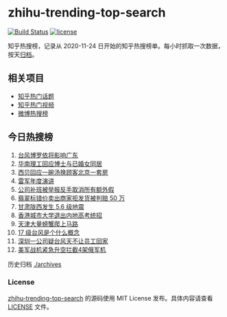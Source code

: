 # zhihu-trending-top-search

[![Build Status](https://github.com/justjavac/zhihu-trending-top-search/workflows/ci/badge.svg?branch=main)](https://github.com/justjavac/zhihu-trending-top-search/actions)
[![license](https://img.shields.io/github/license/justjavac/zhihu-trending-top-search)](https://github.com/justjavac/zhihu-trending-top-search/blob/main/LICENSE)

知乎热搜榜，记录从 2020-11-24 日开始的知乎热搜榜单。每小时抓取一次数据，按天[归档](./archives)。

## 相关项目

- [知乎热门话题](https://github.com/justjavac/zhihu-trending-hot-questions)
- [知乎热门视频](https://github.com/justjavac/zhihu-trending-hot-video)
- [微博热搜榜](https://github.com/justjavac/weibo-trending-hot-search)

## 今日热搜榜

<!-- BEGIN -->
<!-- 最后更新时间 Sun Sep 28 2025 01:15:25 GMT+0800 (China Standard Time) -->

1. [台风博罗依将影响广东](https://www.zhihu.com/search?q=%E5%8F%B0%E9%A3%8E%E5%8D%9A%E7%BD%97%E4%BE%9D%E5%B0%86%E5%BD%B1%E5%93%8D%E5%B9%BF%E4%B8%9C)
1. [华南理工回应博士与已婚女同居](https://www.zhihu.com/search?q=%E5%8D%8E%E5%8D%97%E7%90%86%E5%B7%A5%E5%9B%9E%E5%BA%94%E5%8D%9A%E5%A3%AB%E4%B8%8E%E5%B7%B2%E5%A9%9A%E5%A5%B3%E5%90%8C%E5%B1%85)
1. [西贝回应一碗汤换顾客北京一套房](https://www.zhihu.com/search?q=%E8%A5%BF%E8%B4%9D%E5%9B%9E%E5%BA%94%E4%B8%80%E7%A2%97%E6%B1%A4%E6%8D%A2%E9%A1%BE%E5%AE%A2%E5%8C%97%E4%BA%AC%E4%B8%80%E5%A5%97%E6%88%BF)
1. [雷军年度演讲](https://www.zhihu.com/search?q=%E9%9B%B7%E5%86%9B%E5%B9%B4%E5%BA%A6%E6%BC%94%E8%AE%B2)
1. [公司补班被举报反手取消所有额外假](https://www.zhihu.com/search?q=%E5%85%AC%E5%8F%B8%E8%A1%A5%E7%8F%AD%E8%A2%AB%E4%B8%BE%E6%8A%A5%E5%8F%8D%E6%89%8B%E5%8F%96%E6%B6%88%E6%89%80%E6%9C%89%E9%A2%9D%E5%A4%96%E5%81%87)
1. [翡翠标错价卖出商家拒发货被判赔 50 万](https://www.zhihu.com/search?q=%E7%BF%A1%E7%BF%A0%E6%A0%87%E9%94%99%E4%BB%B7%E5%8D%96%E5%87%BA%E5%95%86%E5%AE%B6%E6%8B%92%E5%8F%91%E8%B4%A7%E8%A2%AB%E5%88%A4%E8%B5%94%2050%20%E4%B8%87)
1. [甘肃陇西发生 5.6 级地震](https://www.zhihu.com/search?q=%E7%94%98%E8%82%83%E9%99%87%E8%A5%BF%E5%8F%91%E7%94%9F%205.6%20%E7%BA%A7%E5%9C%B0%E9%9C%87)
1. [香港城市大学退出内地高考统招](https://www.zhihu.com/search?q=%E9%A6%99%E6%B8%AF%E5%9F%8E%E5%B8%82%E5%A4%A7%E5%AD%A6%E9%80%80%E5%87%BA%E5%86%85%E5%9C%B0%E9%AB%98%E8%80%83%E7%BB%9F%E6%8B%9B)
1. [天津大量螃蟹爬上马路](https://www.zhihu.com/search?q=%E5%A4%A9%E6%B4%A5%E5%A4%A7%E9%87%8F%E8%9E%83%E8%9F%B9%E7%88%AC%E4%B8%8A%E9%A9%AC%E8%B7%AF)
1. [17 级台风是个什么概念](https://www.zhihu.com/search?q=17%20%E7%BA%A7%E5%8F%B0%E9%A3%8E%E6%98%AF%E4%B8%AA%E4%BB%80%E4%B9%88%E6%A6%82%E5%BF%B5)
1. [深圳一公司疑台风天不让员工回家](https://www.zhihu.com/search?q=%E6%B7%B1%E5%9C%B3%E4%B8%80%E5%85%AC%E5%8F%B8%E7%96%91%E5%8F%B0%E9%A3%8E%E5%A4%A9%E4%B8%8D%E8%AE%A9%E5%91%98%E5%B7%A5%E5%9B%9E%E5%AE%B6)
1. [美军战机紧急升空拦截4架俄军机](https://www.zhihu.com/search?q=%E7%BE%8E%E5%86%9B%E6%88%98%E6%9C%BA%E7%B4%A7%E6%80%A5%E5%8D%87%E7%A9%BA%E6%8B%A6%E6%88%AA4%E6%9E%B6%E4%BF%84%E5%86%9B%E6%9C%BA)

<!-- END -->

历史归档 [./archives](./archives)

### License

[zhihu-trending-top-search](https://github.com/justjavac/zhihu-trending-top-search) 的源码使用 MIT License
发布。具体内容请查看 [LICENSE](./LICENSE) 文件。
